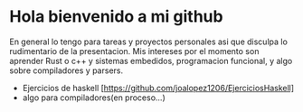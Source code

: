 # Hola bienvenido a mi github 
En general lo tengo para tareas y proyectos personales asi que disculpa lo rudimentario de la presentacion.
Mis intereses por el momento son aprender Rust o c++ y sistemas embedidos, programacion funcional, y algo sobre compiladores y parsers.
* Ejercicios de haskell [https://github.com/joalopez1206/EjerciciosHaskell]
* algo para compiladores(en proceso...)

<!---
joalopez1206/joalopez1206 is a ✨ special ✨ repository because its `README.md` (this file) appears on your GitHub profile.
You can click the Preview link to take a look at your changes.
--->
